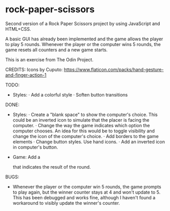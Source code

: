 # rock-paper-scissors
Second version of a Rock Paper Scissors project by using JavaScript and HTML+CSS.

A basic GUI has already been implemented and the game allows the player to play 5 rounds. Whenever the player or the computer wins 5 rounds, the game resets all counters and a new game starts.

This is an exercise from The Odin Project.

CREDITS:
Icons by Cuputo: https://www.flaticon.com/packs/hand-gesture-and-finger-action-1

TODO:
- Styles:
    · Add a colorful style
    · Soften button transitions

DONE:
- Styles:
    · Create a "blank space" to show the computer's choice. This could be an inverted icon to simulate that the placer is facing the computer.
    · Change the way the game indicates which option the computer chooses.
    An idea for this would be to toggle visibility and change the icon of the computer's choice.
    · Add borders to the game elements
    · Change button styles. Use hand icons.
    · Add an inverted icon in computer's button.

- Game:
        Add a <p> that indicates the result of the round.

BUGS:

- Whenever the player or the computer win 5 rounds, the game prompts to play again, but the winner counter stays at 4 and won't update to 5. This has been debugged and works fine, although I haven't found a workaround to visibly update the winner's counter.